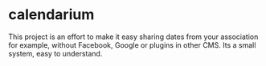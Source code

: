 # calendarium
This project is an effort to make it easy sharing dates from your association for example, without Facebook, Google or plugins in other CMS. Its a small system, easy to understand.
